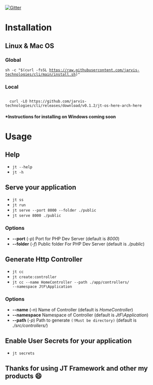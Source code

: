 [![Gitter](https://badges.gitter.im/jarvis-technologies/community.svg)](https://gitter.im/jarvis-technologies/community?utm_source=badge&utm_medium=badge&utm_campaign=pr-badge)

# Installation
## Linux & Mac OS
### Global
<code>sh -c "$(curl -fsSL https://raw.githubusercontent.com/jarvis-technologies/cli/main/install.sh)"</code>
### Local
<code>
  curl -LO https://github.com/jarvis-technologies/cli/releases/download/v0.1.2/jt-os-here-arch-here
</code>

#### *Instructions for installing on Windows coming soon

# Usage
## Help
- <code>jt --help</code>
- <code>jt -h</code>

## Serve your application
- <code>jt ss</code>
- <code>jt run</code>
- <code>jt serve --port 8000 --folder ./public</code>
- <code>jt serve 8000 ./public</code>
### Options
- **--port** (_-p_) Port for PHP Dev Server (default is _8000_)
- **--folder** (_-f_) Public folder For PHP Dev Server (default is _./public_)

## Generate Http Controller
- <code>jt cc</code>
- <code>jt create:controller</code>
- <code>jt cc --name HomeController --path ./app/controllers/ --namespace JtF\\Application</code>
### Options
- **--name** (_-n_) Name of Controller (default is _HomeController_)
- **--namespace** Namespace of Controller (default is _JtF\\Application_)
- **--path** (_-p_) Path to generate `(!Must be directory)` (default is _./src/controllers/_) 

## Enable User Secrets for your application
- <code>jt secrets</code>

## Thanks for using JT Framework and other my products 😄

